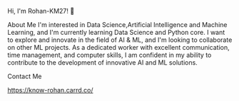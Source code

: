 Hi, I'm Rohan-KM27! 👋


About Me
I'm interested in Data Science,Artificial Intelligence and Machine Learning, and I'm currently learning Data Science and Python core. I want to explore and innovate in the field of AI & ML, and I'm looking to collaborate on other ML projects. As a dedicated worker with excellent communication, time management, and computer skills, I am confident in my ability to contribute to the development of innovative AI and ML solutions.

Contact Me

https://know-rohan.carrd.co/
